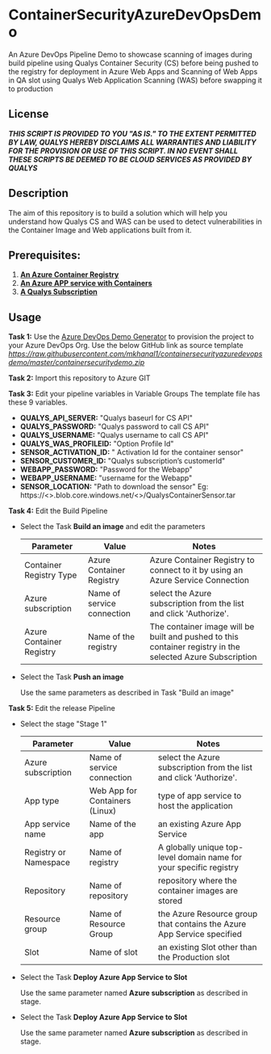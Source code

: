 # ContainerSecurityAzureDevOpsDemo
An Azure DevOps Pipeline Demo to showcase scanning of images during build pipeline using Qualys Container Security (CS) before being pushed to the registry for deployment in Azure Web Apps and Scanning of Web Apps in QA slot using Qualys Web Application Scanning (WAS) before swapping it to production

## License
_**THIS SCRIPT IS PROVIDED TO YOU "AS IS."  TO THE EXTENT PERMITTED BY LAW, QUALYS HEREBY DISCLAIMS ALL WARRANTIES AND LIABILITY FOR THE PROVISION OR USE OF THIS SCRIPT.  IN NO EVENT SHALL THESE SCRIPTS BE DEEMED TO BE CLOUD SERVICES AS PROVIDED BY QUALYS**_

## Description
The aim of this repository is to build a solution which will help you understand how Qualys CS and WAS can be used to detect vulnerabilities in the Container Image and Web applications built from it.

## **Prerequisites:**
  1. [**An Azure Container Registry**](/examples/azurecontainerregistry.md)
  2. [**An Azure APP service with Containers**](/examples/azureappservice.md)
  3. [**A Qualys Subscription**](https://www.qualys.com/free-trial/)
 
## Usage
**Task 1:** Use the [Azure DevOps Demo Generator](https://azuredevopsdemogenerator.azurewebsites.net/) to provision the project to your Azure DevOps Org. Use the below GitHub link as source template
_https://raw.githubusercontent.com/mkhanal1/containersecurityazuredevopsdemo/master/containersecuritydemo.zip_


**Task 2:** Import this repository to Azure GIT


**Task 3:** Edit your pipeline variables in Variable Groups
The template file has these 9 variables.

  * **QUALYS_API_SERVER:** "Qualys baseurl for CS API"
  * **QUALYS_PASSWORD:** "Qualys password to call CS API"
  * **QUALYS_USERNAME:** "Qualys username to call CS API"
  * **QUALYS_WAS_PROFILEID:** "Option Profile Id"
  * **SENSOR_ACTIVATION_ID:** " Activation Id for the container sensor"
  * **SENSOR_CUSTOMER_ID:** "Qualys subscription’s customerId"
  * **WEBAPP_PASSWORD:** "Password for the Webapp"
  * **WEBAPP_USERNAME:** "username for the Webapp"
  * **SENSOR_LOCATION:** "Path to download the sensor"
  Eg: https://<<storage-account>>.blob.core.windows.net/<<container-name>>/QualysContainerSensor.tar
  
  
**Task 4:** Edit the Build Pipeline

  * Select the Task **Build an image** and edit the parameters
  
    Parameter|Value|Notes|
    ---------|-----|-----|
    Container Registry Type | Azure Container Registry | Azure Container Registry to connect to it by using an Azure Service Connection |
    Azure subscription | Name of service connection | select the Azure subscription from the list and click 'Authorize'. |
    Azure Container Registry | Name of the registry | The container image will be built and pushed to this container registry in the selected Azure Subscription |
  
  * Select the Task **Push an image**
  
    Use the same parameters as described in Task "Build an image"
    

**Task 5:** Edit the release Pipeline

  * Select the stage "Stage 1"
  
    Parameter|Value|Notes|
    ---------|-----|-----|
    Azure subscription | Name of service connection | select the Azure subscription from the list and click 'Authorize'. |
    App type | Web App for Containers (Linux) | type of app service to host the application |
    App service name | Name of the app | an existing Azure App Service |
    Registry or Namespace | Name of registry | A globally unique top-level domain name for your specific registry | 
    Repository | Name of repository | repository where the container images are stored | 
    Resource group | Name of Resource Group| the Azure Resource group that contains the Azure App Service specified |
    Slot | Name of slot | an existing Slot other than the Production slot |
  
  * Select the Task **Deploy Azure App Service to Slot**
  
    Use the same parameter named **Azure subscription** as described in stage.
  
  * Select the Task **Deploy Azure App Service to Slot**
  
    Use the same parameter named **Azure subscription** as described in stage.
